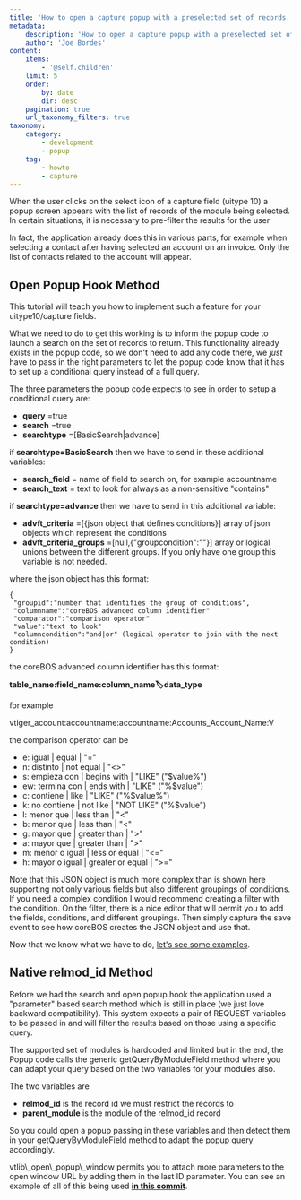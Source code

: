 ```yaml
---
title: 'How to open a capture popup with a preselected set of records.'
metadata:
    description: 'How to open a capture popup with a preselected set of records'
    author: 'Joe Bordes'
content:
    items:
        - '@self.children'
    limit: 5
    order:
        by: date
        dir: desc
    pagination: true
    url_taxonomy_filters: true
taxonomy:
    category:
        - development
        - popup
    tag:
        - howto
        - capture
---
```


When the user clicks on the select icon of a capture field (uitype 10) a
popup screen appears with the list of records of the module being
selected. In certain situations, it is necessary to pre-filter the
results for the user

In fact, the application already does this in various parts, for example
when selecting a contact after having selected an account on an invoice.
Only the list of contacts related to the account will appear.

Open Popup Hook Method
----------------------

This tutorial will teach you how to implement such a feature for your
uitype10/capture fields.

What we need to do to get this working is to inform the popup code to
launch a search on the set of records to return. This functionality
already exists in the popup code, so we don't need to add any code
there, we *just* have to pass in the right parameters to let the popup
code know that it has to set up a conditional query instead of a full
query.

The three parameters the popup code expects to see in order to setup a
conditional query are:

-   **query** =true
-   **search** =true
-   **searchtype** =\[BasicSearch|advance\]

if **searchtype=BasicSearch** then we have to send in these additional
variables:

-   **search\_field** = name of field to search on, for example
    accountname
-   **search\_text** = text to look for always as a non-sensitive
    "contains"

if **searchtype=advance** then we have to send in this additional
variable:

-   **advft\_criteria** =\[{json object that defines conditions}\] array
    of json objects which represent the conditions
-   **advft\_criteria\_groups** =\[null,{"groupcondition":""}\] array or
    logical unions between the different groups. If you only have one
    group this variable is not needed.

where the json object has this format:

    {
     "groupid":"number that identifies the group of conditions",
     "columnname":"coreBOS advanced column identifier"
     "comparator":"comparison operator"
     "value":"text to look"
     "columncondition":"and|or" (logical operator to join with the next condition)
    }

the coreBOS advanced column identifier has this format:

**table\_name:field\_name:column\_name:label:data\_type**

for example

vtiger\_account:accountname:accountname:Accounts\_Account\_Name:V

the comparison operator can be

-   e: igual | equal | "="
-   n: distinto | not equal | "&lt;&gt;"
-   s: empieza con | begins with | "LIKE" ("$value%")
-   ew: termina con | ends with | "LIKE" ("%$value")
-   c: contiene | like | "LIKE" ("%$value%")
-   k: no contiene | not like | "NOT LIKE" ("%$value")
-   l: menor que | less than | "&lt;"
-   b: menor que | less than | "&lt;"
-   g: mayor que | greater than | "&gt;"
-   a: mayor que | greater than | "&gt;"
-   m: menor o igual | less or equal | "&lt;="
-   h: mayor o igual | greater or equal | "&gt;="

<div class="notices blue">
 Note that this JSON object is much
more complex than is shown here supporting not only various fields but
also different groupings of conditions. If you need a complex condition
I would recommend creating a filter with the condition. On the filter,
there is a nice editor that will permit you to add the fields,
conditions, and different groupings. Then simply capture the save event
to see how coreBOS creates the JSON object and use that. </div>

Now that we know what we have to do, [let's see some examples](http://localhost/coreBOSDocumentation/developer-guide/architecture-concepts/popup_open_hook).

Native relmod\_id Method
------------------------

Before we had the search and open popup hook the application used a
"parameter" based search method which is still in place (we just love
backward compatibility). This system expects a pair of REQUEST variables
to be passed in and will filter the results based on those using a
specific query.

The supported set of modules is hardcoded and limited but in the end,
the Popup code calls the generic getQueryByModuleField method where you
can adapt your query based on the two variables for your modules also.

The two variables are

-   **relmod\_id** is the record id we must restrict the records to
-   **parent\_module** is the module of the relmod\_id record

So you could open a popup passing in these variables and then detect
them in your getQueryByModuleField method to adapt the popup query
accordingly.

<div class="notices blue"> vtlib\_open\_popup\_window permits
you to attach more parameters to the open window URL by adding them in
the last ID parameter. You can see an example of all of this being used
<a href="https://github.com/tsolucio/corebos/commit/967d27401be62cf7892436fe1a4ca7a84b35884a"> <strong>in this commit</strong></a>.
</div>
